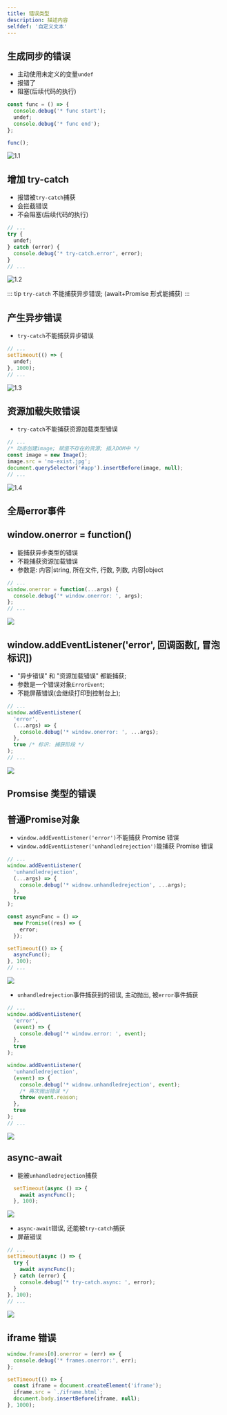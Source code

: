 ```yaml
---
title: 错误类型
description: 描述内容
selfdef: '自定义文本'
---
```


## 生成同步的错误

* 主动使用未定义的变量`undef`
* 报错了
* 阻塞(后续代码的执行)

```js
const func = () => {
  console.debug('* func start');
  undef;
  console.debug('* func end');
};

func();
```

![1.1](./assets/1.1.png)

## 增加 try-catch

* 报错被`try-catch`捕获
* 会拦截错误
* 不会阻塞(后续代码的执行)

```js
// ...
try {
  undef;
} catch (error) {
  console.debug('* try-catch.error', error);
}
// ...
```

![1.2](./assets/1.2.png)

::: tip
`try-catch` 不能捕获异步错误; 
(await+Promise 形式能捕获)
:::

## 产生异步错误

* `try-catch`不能捕获异步错误

```js
// ...
setTimeout(() => {
  undef;
}, 1000);
// ...
```

![1.3](./assets/1.3.png)

## 资源加载失败错误

* `try-catch`不能捕获资源加载类型错误

```js
// ...
/* 动态创建image; 赋值不存在的资源; 插入DOM中 */
const image = new Image();
image.src = 'no-exist.jpg';
document.querySelector('#app').insertBefore(image, null);
// ...
```

![1.4](./assets/1.4.png)

## 全局error事件

## window.onerror = function()

* 能捕获异步类型的错误
* 不能捕获资源加载错误
* 参数是: 内容|string, 所在文件, 行数, 列数, 内容|object

```js
// ...
window.onerror = function(...args) {
  console.debug('* window.onerror: ', args);
};
// ...
```

![](assets/1.%20onerror.png)

## window.addEventListener('error', 回调函数[, 冒泡标识])

* "异步错误" 和 "资源加载错误" 都能捕获; 
* 参数是一个错误对象`ErrorEvent`; 
* 不能屏蔽错误(会继续打印到控制台上); 

```js
// ...
window.addEventListener(
  'error',
  (...args) => {
    console.debug('* window.onerror: ', ...args);
  },
  true /* 标识: 捕获阶段 */
);
// ...
```

![](assets/1.%20addEventListener-error.png)

## Promsise 类型的错误

## 普通Promise对象
* `window.addEventListener('error')`不能捕获 Promise 错误
* `window.addEventListener('unhandledrejection')`能捕获 Promise 错误

```js
// ...
window.addEventListener(
  'unhandledrejection',
  (...args) => {
    console.debug('* widnow.unhandledrejection', ...args);
  },
  true
);

const asyncFunc = () =>
  new Promise((res) => {
    error;
  });

setTimeout(() => {
  asyncFunc();
}, 100);
// ...
```

![](assets/1.%20Promise类型的错误.png)

* `unhandledrejection`事件捕获到的错误, 主动抛出, 被`error`事件捕获

```js
// ...
window.addEventListener(
  'error',
  (event) => {
    console.debug('* window.error: ', event);
  },
  true
);

window.addEventListener(
  'unhandledrejection',
  (event) => {
    console.debug('* widnow.unhandledrejection', event);
    /* 再次抛出错误 */
    throw event.reason;
  },
  true
);
// ...
```

![](./assets/1.onhandledrejection-error.png)

## async-await

* 能被`unhandledrejection`捕获

```js
  setTimeout(async () => {
    await asyncFunc();
  }, 100);
```

  ![](./assets/1.async-await.png)

* `async-await`错误, 还能被`try-catch`捕获
* 屏蔽错误

```js
// ...
setTimeout(async () => {
  try {
    await asyncFunc();
  } catch (error) {
    console.debug('* try-catch.async: ', error);
  }
}, 100);
// ...
```

![](<./assets/1.async-await(try-catch).png>)

## iframe 错误

```js
window.frames[0].onerror = (err) => {
  console.debug('* frames.onerror:', err);
};

setTimeout(() => {
  const iframe = document.createElement('iframe');
  iframe.src = `./iframe.html`;
  document.body.insertBefore(iframe, null);
}, 1000);
```

